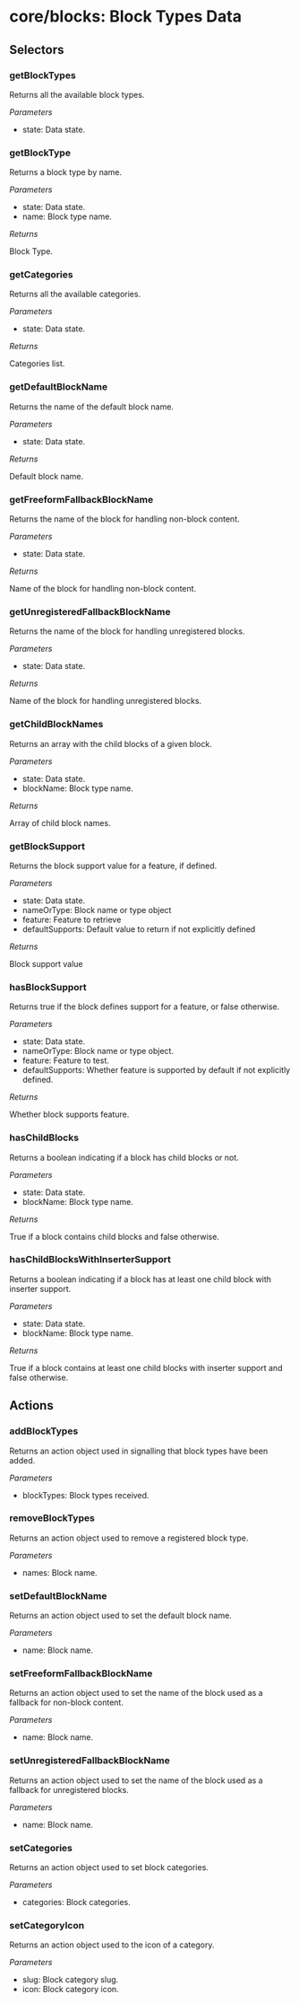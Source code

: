 # **core/blocks**: Block Types Data

## Selectors

### getBlockTypes

Returns all the available block types.

*Parameters*

 * state: Data state.

### getBlockType

Returns a block type by name.

*Parameters*

 * state: Data state.
 * name: Block type name.

*Returns*

Block Type.

### getCategories

Returns all the available categories.

*Parameters*

 * state: Data state.

*Returns*

Categories list.

### getDefaultBlockName

Returns the name of the default block name.

*Parameters*

 * state: Data state.

*Returns*

Default block name.

### getFreeformFallbackBlockName

Returns the name of the block for handling non-block content.

*Parameters*

 * state: Data state.

*Returns*

Name of the block for handling non-block content.

### getUnregisteredFallbackBlockName

Returns the name of the block for handling unregistered blocks.

*Parameters*

 * state: Data state.

*Returns*

Name of the block for handling unregistered blocks.

### getChildBlockNames

Returns an array with the child blocks of a given block.

*Parameters*

 * state: Data state.
 * blockName: Block type name.

*Returns*

Array of child block names.

### getBlockSupport

Returns the block support value for a feature, if defined.

*Parameters*

 * state: Data state.
 * nameOrType: Block name or type object
 * feature: Feature to retrieve
 * defaultSupports: Default value to return if not
                                          explicitly defined

*Returns*

Block support value

### hasBlockSupport

Returns true if the block defines support for a feature, or false otherwise.

*Parameters*

 * state: Data state.
 * nameOrType: Block name or type object.
 * feature: Feature to test.
 * defaultSupports: Whether feature is supported by
                                         default if not explicitly defined.

*Returns*

Whether block supports feature.

### hasChildBlocks

Returns a boolean indicating if a block has child blocks or not.

*Parameters*

 * state: Data state.
 * blockName: Block type name.

*Returns*

True if a block contains child blocks and false otherwise.

### hasChildBlocksWithInserterSupport

Returns a boolean indicating if a block has at least one child block with inserter support.

*Parameters*

 * state: Data state.
 * blockName: Block type name.

*Returns*

True if a block contains at least one child blocks with inserter support
                  and false otherwise.

## Actions

### addBlockTypes

Returns an action object used in signalling that block types have been added.

*Parameters*

 * blockTypes: Block types received.

### removeBlockTypes

Returns an action object used to remove a registered block type.

*Parameters*

 * names: Block name.

### setDefaultBlockName

Returns an action object used to set the default block name.

*Parameters*

 * name: Block name.

### setFreeformFallbackBlockName

Returns an action object used to set the name of the block used as a fallback
for non-block content.

*Parameters*

 * name: Block name.

### setUnregisteredFallbackBlockName

Returns an action object used to set the name of the block used as a fallback
for unregistered blocks.

*Parameters*

 * name: Block name.

### setCategories

Returns an action object used to set block categories.

*Parameters*

 * categories: Block categories.

### setCategoryIcon

Returns an action object used to the icon of a category.

*Parameters*

 * slug: Block category slug.
 * icon: Block category icon.